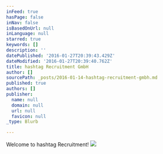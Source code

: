 ```yaml
---
inFeed: true
hasPage: false
inNav: false
isBasedOnUrl: null
inLanguage: null
starred: true
keywords: []
description: ''
datePublished: '2016-01-27T20:39:43.429Z'
dateModified: '2016-01-27T20:39:40.762Z'
title: hashtag Recruitment GmbH
author: []
sourcePath: _posts/2016-01-14-hashtag-recruitment-gmbh.md
published: true
authors: []
publisher:
  name: null
  domain: null
  url: null
  favicon: null
_type: Blurb

---
```

Welcome to hashtag Recruitment!
![](https://the-grid-user-content.s3-us-west-2.amazonaws.com/f77dc012-9e3c-4eec-b035-06891e3e5e29.tif)